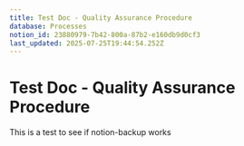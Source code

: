 ```yaml
---
title: Test Doc - Quality Assurance Procedure
database: Processes
notion_id: 23880979-7b42-800a-87b2-e160db9d0cf3
last_updated: 2025-07-25T19:44:54.252Z
---
```


# Test Doc - Quality Assurance Procedure


This is a test to see if notion-backup works

